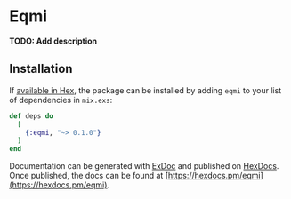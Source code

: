 # Eqmi

**TODO: Add description**

## Installation

If [available in Hex](https://hex.pm/docs/publish), the package can be installed
by adding `eqmi` to your list of dependencies in `mix.exs`:

```elixir
def deps do
  [
    {:eqmi, "~> 0.1.0"}
  ]
end
```

Documentation can be generated with [ExDoc](https://github.com/elixir-lang/ex_doc)
and published on [HexDocs](https://hexdocs.pm). Once published, the docs can
be found at [https://hexdocs.pm/eqmi](https://hexdocs.pm/eqmi).

